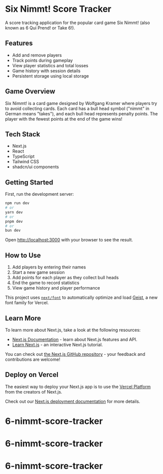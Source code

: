 # Six Nimmt! Score Tracker

A score tracking application for the popular card game Six Nimmt! (also known as 6 Qui Prend! or Take 6!).

## Features

- Add and remove players
- Track points during gameplay 
- View player statistics and total losses
- Game history with session details
- Persistent storage using local storage

## Game Overview

Six Nimmt! is a card game designed by Wolfgang Kramer where players try to avoid collecting cards. Each card has a bull head symbol ("nimmt" in German means "takes"), and each bull head represents penalty points. The player with the fewest points at the end of the game wins!

## Tech Stack

- Next.js
- React
- TypeScript
- Tailwind CSS
- shadcn/ui components

## Getting Started

First, run the development server:

```bash
npm run dev
# or
yarn dev
# or
pnpm dev
# or
bun dev
```

Open [http://localhost:3000](http://localhost:3000) with your browser to see the result.

## How to Use

1. Add players by entering their names
2. Start a new game session
3. Add points for each player as they collect bull heads
4. End the game to record statistics
5. View game history and player performance

This project uses [`next/font`](https://nextjs.org/docs/app/building-your-application/optimizing/fonts) to automatically optimize and load [Geist](https://vercel.com/font), a new font family for Vercel.

## Learn More

To learn more about Next.js, take a look at the following resources:

- [Next.js Documentation](https://nextjs.org/docs) - learn about Next.js features and API.
- [Learn Next.js](https://nextjs.org/learn) - an interactive Next.js tutorial.

You can check out [the Next.js GitHub repository](https://github.com/vercel/next.js) - your feedback and contributions are welcome!

## Deploy on Vercel

The easiest way to deploy your Next.js app is to use the [Vercel Platform](https://vercel.com/new?utm_medium=default-template&filter=next.js&utm_source=create-next-app&utm_campaign=create-next-app-readme) from the creators of Next.js.

Check out our [Next.js deployment documentation](https://nextjs.org/docs/app/building-your-application/deploying) for more details.
# 6-nimmt-score-tracker
# 6-nimmt-score-tracker
# 6-nimmt-score-tracker
